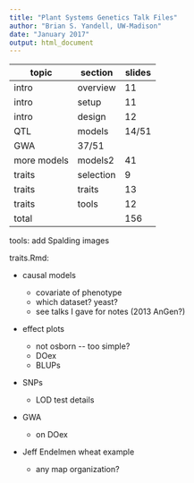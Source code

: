 ```yaml
---
title: "Plant Systems Genetics Talk Files"
author: "Brian S. Yandell, UW-Madison"
date: "January 2017"
output: html_document
---
```


topic | section  | slides
----- | --------- | ----
intro | overview | 11
intro | setup | 11
intro | design | 12
QTL | models | 14/51
GWA | 37/51
more models | models2 | 41
traits | selection | 9
traits | traits | 13
traits | tools | 12
total | | 156

tools:
add Spalding images

traits.Rmd:

- causal models
    + covariate of phenotype
    + which dataset? yeast?
    + see talks I gave for notes (2013 AnGen?)
  
- effect plots
    + not osborn -- too simple?
    + DOex
    + BLUPs
  
- SNPs
    + LOD test details
  
- GWA
    + on DOex
  
- Jeff Endelmen wheat example
    + any map organization?
